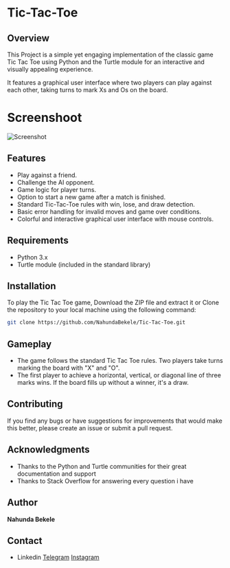 # Tic-Tac-Toe

## Overview

This Project is a simple yet engaging implementation of the classic game Tic Tac Toe using Python and the Turtle module for an interactive and visually appealing experience.

It features a graphical user interface where two players can play against each other, taking turns to mark Xs and Os on the board.

# Screenshoot

![Screenshot](https://github.com/NahundaBekele/Tic-Tac-Toe/assets/138674654/768ce14f-274d-46dd-a78b-f021c320742e)

## Features

* Play against a friend.
* Challenge the AI opponent.
* Game logic for player turns.
* Option to start a new game after a match is finished.
* Standard Tic-Tac-Toe rules with win, lose, and draw detection.
* Basic error handling for invalid moves and game over conditions.
* Colorful and interactive graphical user interface with mouse controls.

## Requirements

* Python 3.x
* Turtle module (included in the standard library)

## Installation

To play the Tic Tac Toe game, Download the ZIP file and extract it or Clone the repository to your local machine using the following command:

```bash
git clone https://github.com/NahundaBekele/Tic-Tac-Toe.git
```

## Gameplay

* The game follows the standard Tic Tac Toe rules. Two players take turns marking the board with "X" and "O".
* The first player to achieve a horizontal, vertical, or diagonal line of three marks wins. If the board fills up without a winner, it's a draw.

## Contributing

If you find any bugs or have suggestions for improvements that would make this better, please create an issue or submit a pull request.

## Acknowledgments

* Thanks to the Python and Turtle communities for their great documentation and support
* Thanks to Stack Overflow for answering every question i have

## Author

 **Nahunda Bekele**

## Contact

 <html>
   <ul>
     <li>
       <a herf="https://www.linkedin.com/in/adnuhan">Linkedin</a>
       <a href="https://t.me/adnuhan">Telegram</a>
       <a href="https://www.instagram.com/adnuhan/">Instagram</a>
     </li>
   </ul>
 </html>
